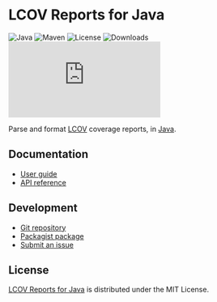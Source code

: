 # LCOV Reports for Java
![Java](https://badgen.net/badge/java/%3E%3D17.0.0/green) ![Maven](https://badgen.net/maven/v/maven-central/io.belin/lcov) ![License](https://badgen.net/badge/license/MIT/blue) ![Downloads](https://badgen.net/packagist/dt/cedx/lcov) ![Coverage](https://badgen.net/codecov/c/github/cedx/lcov.java)

Parse and format [LCOV](http://ltp.sourceforge.net/coverage/lcov.java) coverage reports,
in [Java](https://www.java.com).

## Documentation
- [User guide](https://docs.belin.io/lcov.java)
- [API reference](https://docs.belin.io/lcov.java/api)

## Development
- [Git repository](https://github.com/cedx/lcov.java)
- [Packagist package](https://packagist.org/packages/cedx/lcov)
- [Submit an issue](https://github.com/cedx/lcov.java/issues)

## License
[LCOV Reports for Java](https://docs.belin.io/lcov.java) is distributed under the MIT License.
